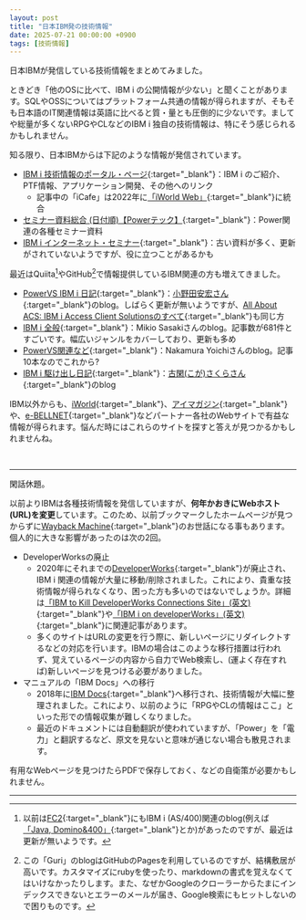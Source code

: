 ```yaml
---
layout: post
title: "日本IBM発の技術情報"
date: 2025-07-21 00:00:00 +0900
tags: [技術情報]
---
```

日本IBMが発信している技術情報をまとめてみました。

ときどき「他のOSに比べて、IBM i の公開情報が少ない」と聞くことがあります。SQLやOSSについてはプラットフォーム共通の情報が得られますが、そもそも日本語のIT関連情報は英語に比べると質・量とも圧倒的に少ないです。ましてや総量が多くないRPGやCLなどのIBM i 独自の技術情報は、特にそう感じられるかもしれません。


知る限り、日本IBMからは下記のような情報が発信されています。

- [IBM i 技術情報のポータル・ページ](https://www.ibm.com/support/pages/ibm-i-%E6%8A%80%E8%A1%93%E6%83%85%E5%A0%B1){:target="_blank"}：IBM i のご紹介、PTF情報、アプリケーション開発、その他へのリンク
  - 記事中の「iCafe」は2022年に[「iWorld Web」](https://iworldweb.info/){:target="_blank"}に統合
- [セミナー資料総合 (日付順)【Powerテック】](https://ent.box.com/s/siwif7swtqutt3fi3w85z8xmsdj8bbu4){:target="_blank"}：Power関連の各種セミナー資料
- [IBM i インターネット・セミナー](https://www.ibm.com/support/pages/node/1274368){:target="_blank"}：古い資料が多く、更新がされていないようですが、役に立つことがあるかも


最近はQuiita[^1]やGitHub[^2]で情報提供しているIBM関連の方も増えてきました。

- [PowerVS IBM i 日記](https://qiita.com/6onoda/items/f146c78c0c1bbe905a42){:target="_blank"}：[小野田安宏さん](https://iworldweb.info/column/product/20230202_qiita_powervs){:target="_blank"}のblog。しばらく更新が無いようですが、[All About ACS: IBM i Access Client Solutionsのすべて](https://qiita.com/6onoda/items/2dc925586d8d3b8644f2){:target="_blank"}も同じ方
- [IBM i 全般](https://qiita.com/gomAnomalocaris/items/6669728f368e87c2d75e){:target="_blank"}：Mikio Sasakiさんのblog。記事数が681件とすごいです。幅広いジャンルをカバーしており、更新も多め
- [PowerVS関連など](https://qiita.com/yoichi_nakamura){:target="_blank"}：Nakamura Yoichiさんのblog。記事10本なのでこれから?
- [IBM i 駆け出し日記](https://qiita.com/koga39chan){:target="_blank"}：[古閑(こが)さくらさん](https://iworldweb.info/column/product/kokoi_qiita_fleshman){:target="_blank"}のblog


IBM以外からも、[iWorld](https://iworldweb.info/){:target="_blank"}、[アイマガジン](https://www.imagazine.co.jp/){:target="_blank"}や、[e-BELLNET](https://www.e-bellnet.com/){:target="_blank"}などパートナー各社のWebサイトで有益な情報が得られます。悩んだ時にはこれらのサイトを探すと答えが見つかるかもしれませんね。

<br>

<hr>

閑話休題。

以前よりIBMは各種技術情報を発信していますが、**何年かおきにWebホスト(URL)を変更**しています。このため、以前ブックマークしたホームページが見つからずに[Wayback Machine](https://web.archive.org/){:target="_blank"}のお世話になる事もあります。個人的に大きな影響があったのは次の2回。

- DeveloperWorksの廃止
  - 2020年にそれまでの[DeveloperWorks](https://www.ibm.com/developerworks/jp/){:target="_blank"}が廃止され、IBM i 関連の情報が大量に移動/削除されました。これにより、貴重な技術情報が得られなくなり、困った方も多いのではないでしょうか。詳細は[「IBM to Kill DeveloperWorks Connections Site」(英文)](https://www.itjungle.com/2019/10/30/ibm-to-kill-developerworks-site/){:target="_blank"}や[「IBM i on developerWorks」(英文)](https://dawnmayi.com/2014/02/05/ibm-i-on-developerworks/){:target="_blank"}に関連記事があります。
  - 多くのサイトはURLの変更を行う際に、新しいページにリダイレクトするなどの対応を行います。IBMの場合はこのような移行措置は行われず、覚えているページの内容から自力でWeb検索し、(運よく存在すれば)新しいページを見つける必要がありました。
- マニュアルの「IBM Docs」への移行
  - 2018年に[IBM Docs](https://www.ibm.com/docs/ja/){:target="_blank"}へ移行され、技術情報が大幅に整理されました。これにより、以前のように「RPGやCLの情報はここ」といった形での情報収集が難しくなりました。
  - 最近のドキュメントには自動翻訳が使われていますが、「Power」を「電力」と翻訳するなど、原文を見ないと意味が通じない場合も散見されます。

<P>

有用なWebページを見つけたらPDFで保存しておく、などの自衛策が必要かもしれません。

[^1]: 以前は[FC2](https://fc2.com/ja/){:target="_blank"}にもIBM i (AS/400)関連のblog(例えば[「Java, Domino&400」](http://jd400.web.fc2.com/){:target="_blank"}とか)があったのですが、最近は更新が無いようです。
[^2]: この「Guri」のblogはGitHubのPagesを利用しているのですが、結構敷居が高いです。カスタマイズにrubyを使ったり、markdownの書式を覚えなくてはいけなかったりします。また、なぜかGoogleのクローラーからたまにインデックスできないとエラーのメールが届き、Google検索にもヒットしないので困りものです。


<hr>

<!-- This content will not appear in the rendered Markdown
タグ
tags: [V7R5, V7R4, ACS, TR]

EOS
V7R3
V7R4
V7R5
V7R6
ACS
Db2
DX
HMC
LTO
Merlin
Navigator
NetServer
NVMe
OSS
PTF
POWER9
POWER10
POWER11
RDi
RDX
RPG
SQL
SWMA
TCP/IP
TR
技術情報
ペーパー
モダナイゼーション
パフォーマンス
運用
セキュリティ
その他
 -->
 
